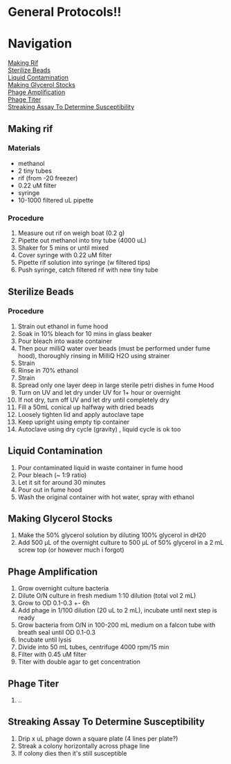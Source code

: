 # General Protocols!!

# Navigation

[Making Rif](#making-rif) <br>
[Sterilize Beads](#sterilize-beads)  
[Liquid Contamination](#liquid-contamination)  <br>
[Making Glycerol Stocks](#making-glycerol-stocks) <br>
[Phage Amplification](#phage-amplification) <br>
[Phage Titer](#phage-titer) <br>
[Streaking Assay To Determine Susceptibility](#streaking-assay-to-determine-susceptibility) <br>

## Making rif

### Materials
- methanol
- 2 tiny tubes
- rif (from -20 freezer)
- 0.22 uM filter
- syringe
- 10-1000 filtered uL pipette

### Procedure

1. Measure out rif on weigh boat (0.2 g)
2. Pipette out methanol into tiny tube (4000 uL)
3. Shaker for 5 mins or until mixed
4. Cover syringe with 0.22 uM filter
5. Pipette rif solution into syringe (w filtered tips)
6. Push syringe, catch filtered rif with new tiny tube

## Sterilize Beads

### Procedure
1. Strain out ethanol in fume hood
2. Soak in 10% bleach for 10 mins in glass beaker
3. Pour bleach into waste container
4. Then pour milliQ water over beads (must be performed under fume hood), thoroughly rinsing in MilliQ H2O using strainer
5. Strain
6. Rinse in 70% ethanol
7. Strain
8. Spread only one layer deep in large sterile petri dishes in fume Hood
9. Turn on UV and let dry under UV for 1+ hour or overnight
10. If not dry, turn off UV and let dry until completely dry
11. Fill a 50mL conical up halfway with dried beads 
12. Loosely tighten lid and apply autoclave tape
13. Keep upright using empty tip container
14. Autoclave using dry cycle (gravity) , liquid cycle is ok too

## Liquid Contamination 

1. Pour contaminated liquid in waste container in fume hood
2. Pour bleach (~ 1:9 ratio)
3. Let it sit for around 30 minutes
4. Pour out in fume hood
5. Wash the original container with hot water, spray with ethanol 

## Making Glycerol Stocks

1. Make the 50% glycerol solution by diluting 100% glycerol in dH20
2. Add 500 μL of the overnight culture to 500 μL of 50% glycerol in a 2 mL screw top (or however much i forgot)

## Phage Amplification

1. Grow overnight culture bacteria
2. Dilute O/N culture in fresh medium 1:10 dilution (total vol 2 mL)
3. Grow to OD 0.1-0.3 +- 6h
4. Add phage in 1/100 dilution (20 uL to 2 mL), incubate until next step is ready
5. Grow bacteria from O/N in 100-200 mL medium on a falcon tube with breath seal until OD 0.1-0.3
6. Incubate until lysis
7. Divide into 50 mL tubes, centrifuge 4000 rpm/15 min
8. Filter with 0.45 uM filter
9. Titer with double agar to get concentration

## Phage Titer
1. ..

## Streaking Assay To Determine Susceptibility

1. Drip x uL phage down a square plate (4 lines per plate?)
2. Streak a colony horizontally across phage line
3. If colony dies then it's still susceptible



